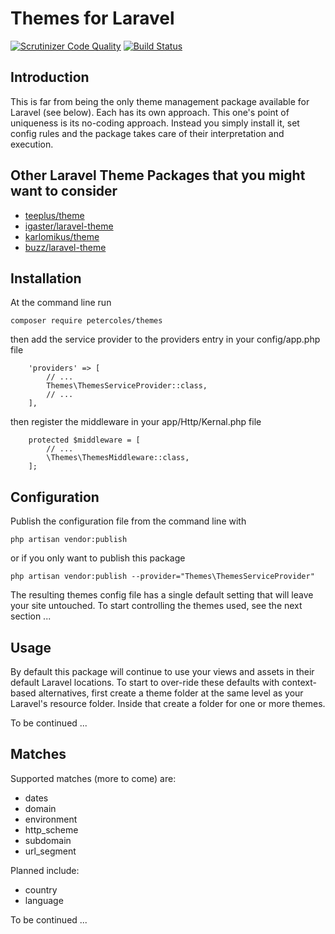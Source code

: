 # Themes for Laravel

[![Scrutinizer Code Quality](https://scrutinizer-ci.com/g/petercoles/Themes/badges/quality-score.png?b=master)](https://scrutinizer-ci.com/g/petercoles/Themes/?branch=master)
[![Build Status](https://scrutinizer-ci.com/g/petercoles/Themes/badges/build.png?b=master)](https://scrutinizer-ci.com/g/petercoles/Themes/build-status/master)

## Introduction
This is far from being the only theme management package available for Laravel (see below). Each has its own approach. This one's point of uniqueness is its no-coding approach. Instead you simply install it, set config rules and the package takes care of their interpretation and execution.

## Other Laravel Theme Packages that you might want to consider
+ [teeplus/theme](https://packagist.org/packages/teepluss/theme)
+ [igaster/laravel-theme](https://packagist.org/packages/igaster/laravel-theme)
+ [karlomikus/theme](https://packagist.org/packages/karlomikus/theme)
+ [buzz/laravel-theme](https://packagist.org/packages/buzz/laravel-theme)

## Installation

At the command line run

```
composer require petercoles/themes
```

then add the service provider to the providers entry in your config/app.php file

```
    'providers' => [
        // ...
        Themes\ThemesServiceProvider::class,
        // ...
    ],
```

then register the middleware in your app/Http/Kernal.php file

```
    protected $middleware = [
        // ...
        \Themes\ThemesMiddleware::class,
    ];
```

## Configuration

Publish the configuration file from the command line with

```
php artisan vendor:publish
```

or if you only want to publish this package

```
php artisan vendor:publish --provider="Themes\ThemesServiceProvider"
```

The resulting themes config file has a single default setting that will leave your site untouched. To start controlling the themes used, see the next section ...

## Usage

By default this package will continue to use your views and assets in their default Laravel locations. To start to over-ride these defaults with context-based alternatives, first create a theme folder at the same level as your Laravel's resource folder. Inside that create a folder for one or more themes.

To be continued ...

## Matches

Supported matches (more to come) are:

+ dates
+ domain
+ environment
+ http_scheme
+ subdomain
+ url_segment

Planned include:

+ country
+ language

To be continued ...